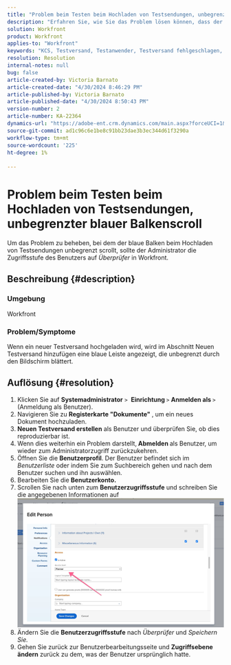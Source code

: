 ```yaml
---
title: "Problem beim Testen beim Hochladen von Testsendungen, unbegrenztes blaues Bildlauf in der Leiste"
description: "Erfahren Sie, wie Sie das Problem lösen können, dass der blaue Balken unbegrenzt scrollt, wenn Sie Testsendungen auf Workfront hochladen."
solution: Workfront
product: Workfront
applies-to: "Workfront"
keywords: "KCS, Testversand, Testanwender, Testversand fehlgeschlagen, Workfront"
resolution: Resolution
internal-notes: null
bug: false
article-created-by: Victoria Barnato
article-created-date: "4/30/2024 8:46:29 PM"
article-published-by: Victoria Barnato
article-published-date: "4/30/2024 8:50:43 PM"
version-number: 2
article-number: KA-22364
dynamics-url: "https://adobe-ent.crm.dynamics.com/main.aspx?forceUCI=1&pagetype=entityrecord&etn=knowledgearticle&id=bfcf85b5-3207-ef11-9f8a-6045bd0a08d9"
source-git-commit: ad1c96c6e1be8c91bb23dae3b3ec344d61f3290a
workflow-type: tm+mt
source-wordcount: '225'
ht-degree: 1%

---
```


# Problem beim Testen beim Hochladen von Testsendungen, unbegrenzter blauer Balkenscroll


Um das Problem zu beheben, bei dem der blaue Balken beim Hochladen von Testsendungen unbegrenzt scrollt, sollte der Administrator die Zugriffsstufe des Benutzers auf *Überprüfer* in Workfront.

## Beschreibung {#description}


### Umgebung

Workfront

### Problem/Symptome

Wenn ein neuer Testversand hochgeladen wird, wird im Abschnitt Neuen Testversand hinzufügen eine blaue Leiste angezeigt, die unbegrenzt durch den Bildschirm blättert.


## Auflösung {#resolution}


1. Klicken Sie auf <b>Systemadministrator</b> `>`  <b>Einrichtung </b>`>` <b>Anmelden als </b>`>`  (Anmeldung als Benutzer).
2. Navigieren Sie zu <b>Registerkarte &quot;Dokumente&quot; </b>, um ein neues Dokument hochzuladen.
3. <b>Neuen Testversand erstellen</b> als Benutzer und überprüfen Sie, ob dies reproduzierbar ist.
4. Wenn dies weiterhin ein Problem darstellt,<b> Abmelden </b>als Benutzer, um wieder zum Administratorzugriff zurückzukehren.
5. Öffnen Sie die <b>Benutzerprofil</b>. Der Benutzer befindet sich im *Benutzerliste* oder indem Sie zum Suchbereich gehen und nach dem Benutzer suchen und ihn auswählen.
6. Bearbeiten Sie die <b>Benutzerkonto.</b>
7. Scrollen Sie nach unten zum <b>Benutzerzugriffsstufe</b> und schreiben Sie die angegebenen Informationen auf <b>![](assets/793b8303-2615-ee11-8f6e-6045bd0061cb.png)</b>
8. Ändern Sie die <b>Benutzerzugriffsstufe</b> nach *Überprüfer* und *Speichern Sie.*
9. Gehen Sie zurück zur Benutzerbearbeitungsseite und <b>Zugriffsebene ändern</b> zurück zu dem, was der Benutzer ursprünglich hatte.

